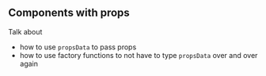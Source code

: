 ## Components with props

Talk about

- how to use `propsData` to pass props
- how to use factory functions to not have to type `propsData` over and over again
